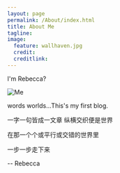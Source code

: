 ```yaml
---
layout: page
permalink: /About/index.html  
title: About Me
tagline:   
image:
  feature: wallhaven.jpg  
  credit:  
  creditlink:  
---
```


I'm Rebecca?

![Me](http://7xp8y1.com1.z0.glb.clouddn.com/Rebecca.png)

words worlds...This's my first blog.

一字一句皆成一文章 纵横交织便是世界   

在那一个个或平行或交错的世界里 

一步一步走下来

-- Rebecca


